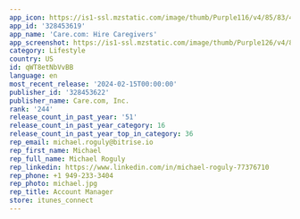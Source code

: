 ```yaml
---
app_icon: https://is1-ssl.mzstatic.com/image/thumb/Purple116/v4/85/83/4f/85834f74-1fa5-09f5-a2c7-4a484a150ae6/AppIcon-0-0-1x_U007epad-0-0-85-220.png/1024x1024bb.png
app_id: '328453619'
app_name: 'Care.com: Hire Caregivers'
app_screenshot: https://is1-ssl.mzstatic.com/image/thumb/Purple126/v4/80/9b/ad/809badd6-ed21-1555-7fa5-6d2de0ffb552/711ca52b-523b-401f-b6e5-6e1c4f1a4f45_Frame_1.png/1284x2778bb.png
category: Lifestyle
country: US
id: qWT8etNbVvBB
language: en
most_recent_release: '2024-02-15T00:00:00'
publisher_id: '328453622'
publisher_name: Care.com, Inc.
rank: '244'
release_count_in_past_year: '51'
release_count_in_past_year_category: 16
release_count_in_past_year_top_in_category: 36
rep_email: michael.roguly@bitrise.io
rep_first_name: Michael
rep_full_name: Michael Roguly
rep_linkedin: https://www.linkedin.com/in/michael-roguly-77376710
rep_phone: +1 949-233-3404
rep_photo: michael.jpg
rep_title: Account Manager
store: itunes_connect
---
```

